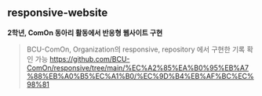## responsive-website
**2학년, ComOn 동아리 활동에서 반응형 웹사이트 구현**
> BCU-ComOn, Organization의 responsive, repository 에서 구현한 기록 확인 가능
> https://github.com/BCU-ComOn/responsive/tree/main/%EC%A2%85%EA%B0%95%EB%A7%88%EB%A0%B5%EC%A1%B0/%EC%9D%B4%EB%AF%BC%EC%98%81

